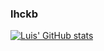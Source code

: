 ### lhckb

<!--
**lhckb/lhckb** is a ✨ _special_ ✨ repository because its `README.md` (this file) appears on your GitHub profile.

Here are some ideas to get you started:

- Working on a new web project using microservices
- Leaning Java, Node, Docker and Operating Systems
- How to reach me: [E-mail](luis.carv.cruz@gmail.com) or [LinkedIn](https://linkedin.com/lhckb)
-->
[![Luis' GitHub stats](https://github-readme-stats.vercel.app/api?username=lhckb)](https://github.com/anuraghazra/github-readme-stats)
